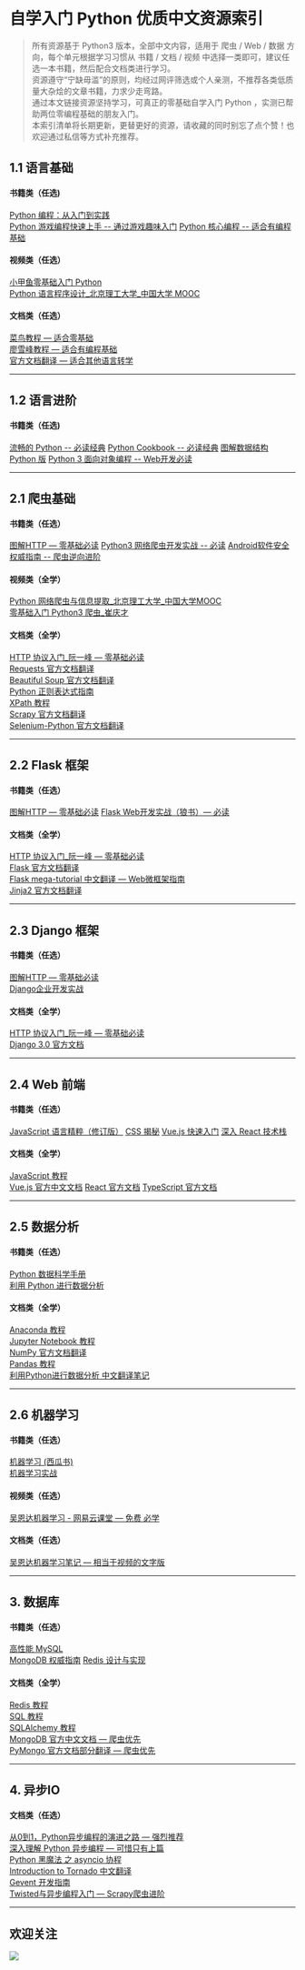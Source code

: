 # 自学入门 Python 优质中文资源索引

> 所有资源基于 Python3 版本，全部中文内容，适用于 爬虫 / Web / 数据 方向，每个单元根据学习习惯从 书籍 / 文档 / 视频 中选择一类即可，建议任选一本书籍，然后配合文档类进行学习。  
> 资源遵守“宁缺毋滥”的原则，均经过网评筛选或个人亲测，不推荐各类低质量大杂烩的文章书籍，力求少走弯路。  
> 通过本文链接资源坚持学习，可真正的零基础自学入门 Python ，实测已帮助两位零编程基础的朋友入门。  
> 本索引清单将长期更新，更替更好的资源，请收藏的同时别忘了点个赞！也欢迎通过私信等方式补充推荐。

## 1.1 语言基础

#### 书籍类（任选)
[Python 编程：从入门到实践](https://item.jd.com/11993134.html?cu=true&utm_source=kong&utm_medium=tuiguang&utm_campaign=t_1001542270_1000008160_0_1929571479&utm_term=3a5041eb2363478d977b6ce59798dcc2)  
[Python 游戏编程快速上手 -- 通过游戏趣味入门](https://item.jd.com/12202703.html?cu=true&utm_source=kong&utm_medium=tuiguang&utm_campaign=t_1001542270_1000008160_0_1929571479&utm_term=281a2ca3f6a74137b27bb9a8b171b61c) 
[Python 核心编程 -- 适合有编程基础](https://item.jd.com/10062788.html?cu=true&utm_source=kong&utm_medium=tuiguang&utm_campaign=t_1001542270_1000008160_0_1929571479&utm_term=3386f9ebe12c46ffb44e4a9c494004aa)

#### 视频类（任选）
[小甲鱼零基础入门 Python](https://www.bilibili.com/video/av27789609)  
[Python 语言程序设计_北京理工大学_中国大学 MOOC](https://www.icourse163.org/course/BIT-268001)

#### 文档类（任选）
[菜鸟教程 — 适合零基础](http://www.runoob.com/python3/python3-tutorial.html)  
[廖雪峰教程 — 适合有编程基础](https://www.liaoxuefeng.com/wiki/0014316089557264a6b348958f449949df42a6d3a2e542c000)  
[官方文档翻译 — 适合其他语言转学](https://yiyibooks.cn/xx/python_352/index.html)

* * *

## 1.2 语言进阶

#### 书籍类（任选)
[流畅的 Python -- 必读经典](https://item.jd.com/12186192.html?cu=true&utm_source=kong&utm_medium=tuiguang&utm_campaign=t_1001542270_1000008160_0_1929571479&utm_term=b13a193f9b934ac5a3d91bb5b338c120)
[Python Cookbook -- 必读经典](https://item.jd.com/11681561.html?cu=true&utm_source=kong&utm_medium=tuiguang&utm_campaign=t_1001542270_1000008160_0_1929571479&utm_term=cd8772417e5a43fd91e4ef3f69e65527)
[图解数据结构 Python 版](https://item.jd.com/12336391.html?cu=true&utm_source=kong&utm_medium=tuiguang&utm_campaign=t_1001542270_1000008160_0_1929571479&utm_term=9464e258ce0546cba144091d8fdfb4f6)
[Python 3 面向对象编程 -- Web开发必读](https://item.jd.com/12385123.html?cu=true&utm_source=kong&utm_medium=tuiguang&utm_campaign=t_1001542270_1000008160_0_1929571479&utm_term=78fedcb68cba49d681fa7590b62fe954)

* * *

## 2.1 爬虫基础

#### 书籍类（任选）
[图解HTTP — 零基础必读](https://item.jd.com/1179243750.html?cu=true&utm_source=kong&utm_medium=tuiguang&utm_campaign=t_1001542270_1000008160_0_1929571479&utm_term=fd56d83454434af7953d5d0df0c2c5bf)
[Python3 网络爬虫开发实战 -- 必读](https://item.jd.com/49825026628.html?cu=true&utm_source=kong&utm_medium=tuiguang&utm_campaign=t_1001542270_1000008160_0_1929571479&utm_term=c5522372b8fb464dbb98a26ec96aae36)
[Android软件安全权威指南 -- 爬虫逆向进阶](https://item.jd.com/45942848920.html?cu=true&utm_source=kong&utm_medium=tuiguang&utm_campaign=t_1001542270_1000008160_0_1929571479&utm_term=7e35b89bfe3f41189ecb222c7f111a50)

#### 视频类（全学）
[Python 网络爬虫与信息提取_北京理工大学_中国大学MOOC](https://www.icourse163.org/course/BIT-1001870001)  
[零基础入门 Python3 爬虫_崔庆才](https://edu.hellobi.com/course/157)

#### 文档类（全学）
[HTTP 协议入门_阮一峰 — 零基础必读](http://www.ruanyifeng.com/blog/2016/08/http.html)  
[Requests 官方文档翻译](http://docs.python-requests.org/zh_CN/latest/user/quickstart.html)  
[Beautiful Soup 官方文档翻译](https://beautifulsoup.readthedocs.io/zh_CN/latest/)  
[Python 正则表达式指南](https://www.cnblogs.com/huxi/archive/2010/07/04/1771073.html)  
[XPath 教程](http://www.w3school.com.cn/xpath/index.asp)  
[Scrapy 官方文档翻译](https://scrapy-chs.readthedocs.io/zh_CN/1.0/intro/install.html)  
[Selenium-Python 官方文档翻译](https://selenium-python-zh.readthedocs.io/en/latest/index.html)

* * *

## 2.2 Flask 框架

#### 书籍类（任选）
[图解HTTP — 零基础必读](https://item.jd.com/1179243750.html?cu=true&utm_source=kong&utm_medium=tuiguang&utm_campaign=t_1001542270_1000008160_0_1929571479&utm_term=fd56d83454434af7953d5d0df0c2c5bf) 
[Flask Web开发实战（狼书）— 必读](https://item.jd.com/32885183767.html?cu=true&utm_source=kong&utm_medium=tuiguang&utm_campaign=t_1001542270_1000008160_0_1929571479&utm_term=f286c6172dbd4b02b2e1ce1725e7fddd)  

#### 文档类（全学）
[HTTP 协议入门_阮一峰 — 零基础必读](http://www.ruanyifeng.com/blog/2016/08/http.html)  
[Flask 官方文档翻译](http://docs.jinkan.org/docs/flask/)  
[Flask mega-tutorial 中文翻译 — Web微框架指南](http://www.pythondoc.com/flask-mega-tutorial/)  
[Jinja2 官方文档翻译](http://docs.jinkan.org/docs/jinja2/)  

* * *

## 2.3 Django 框架

#### 书籍类（任选）
[图解HTTP — 零基础必读](https://item.jd.com/1179243750.html?cu=true&utm_source=kong&utm_medium=tuiguang&utm_campaign=t_1001542270_1000008160_0_1929571479&utm_term=fd56d83454434af7953d5d0df0c2c5bf)  
[Django企业开发实战](https://item.jd.com/12537842.html?cu=true&utm_source=kong&utm_medium=tuiguang&utm_campaign=t_1001542270_1000008160_0_1929571479&utm_term=e74f4a006d274bfd9ff0a039609208c9)  

#### 文档类（全学）
[HTTP 协议入门_阮一峰 — 零基础必读](http://www.ruanyifeng.com/blog/2016/08/http.html)  
[Django 3.0 官方文档](https://docs.djangoproject.com/zh-hans/3.0/)  

* * *

## 2.4 Web 前端

#### 书籍类（任选）
[JavaScript 语言精粹（修订版）](https://item.jd.com/11090963.html?cu=true&utm_source=kong&utm_medium=tuiguang&utm_campaign=t_1001542270_1000008160_0_1929571479&utm_term=805b7ab7e7a4406e97af470023f41dd5)
[CSS 揭秘](https://item.jd.com/49883132371.html?cu=true&utm_source=kong&utm_medium=tuiguang&utm_campaign=t_1001542270_1000008160_0_1929571479&utm_term=518dad27c6e24318be217ac6391b7a74)
[Vue.js 快速入门](https://item.jd.com/12517946.html?cu=true&utm_source=kong&utm_medium=tuiguang&utm_campaign=t_1001542270_1000008160_0_1929571479&utm_term=a6ed70c74a5949c28719ee3c824e387e)
[深入 React 技术栈](https://item.jd.com/12068636.html?cu=true&utm_source=kong&utm_medium=tuiguang&utm_campaign=t_1001542270_1000008160_0_1929571479&utm_term=8bee6545d5b644309bcfe96fd755c41d)

#### 文档类（全学）
[JavaScript 教程](http://www.w3school.com.cn/js/index.asp)  
[Vue.js 官方中文文档](https://cn.vuejs.org/v2/guide/index.html)
[React 官方文档](https://www.reactjscn.com/docs/hello-world.html)
[TypeScript 官方文档](https://www.tslang.cn/docs/home.html)

* * *

## 2.5 数据分析

#### 书籍类（任选）
[Python 数据科学手册](https://item.jd.com/29428299573.html?cu=true&utm_source=kong&utm_medium=tuiguang&utm_campaign=t_1001542270_1000008160_0_1929571479&utm_term=81d3ab8edd92497c9f654e9207e75dff)  
[利用 Python 进行数据分析](https://item.jd.com/12398725.html?cu=true&utm_source=kong&utm_medium=tuiguang&utm_campaign=t_1001542270_1000008160_0_1929571479&utm_term=f0e26ff1309a432a8bec157e32638e09)  

#### 文档类（全学）
[Anaconda 教程](https://www.jianshu.com/p/62f155eb6ac5)  
[Jupyter Notebook 教程](https://blog.csdn.net/DataCastle/article/details/78890469)  
[NumPy 官方文档翻译](https://www.numpy.org.cn/)  
[Pandas 教程](https://www.yiibai.com/pandas/python_pandas_environment_setup.html)   
[利用Python进行数据分析 中文翻译笔记](https://github.com/BrambleXu/pydata-notebook?utm_medium=social&utm_source=qq)

* * *

## 2.6 机器学习

#### 书籍类（任选）
[机器学习 (西瓜书)](https://item.jd.com/11867803.html?cu=true&utm_source=kong&utm_medium=tuiguang&utm_campaign=t_1001542270_1000008160_0_1929571479&utm_term=2f2a53c477cd4c2f84a3a2cf70a222f6)  
[机器学习实战](https://item.jd.com/12128543.html?cu=true&utm_source=kong&utm_medium=tuiguang&utm_campaign=t_1001542270_1000008160_0_1929571479&utm_term=c4343287898b4740b16ab2f5f60edbb2)

#### 视频类（任选）
[吴恩达机器学习 \- 网易云课堂 — 免费 必学](https://study.163.com/course/courseMain.htm?courseId=1004570029)

#### 文档类（任选）
[吴恩达机器学习笔记 — 相当于视频的文字版](https://github.com/fengdu78/Coursera-ML-AndrewNg-Notes)

* * *

## 3\. 数据库

#### 书籍类（任选）
[高性能 MySQL](https://item.jd.com/11220393.html?cu=true&utm_source=kong&utm_medium=tuiguang&utm_campaign=t_1001542270_1000008160_0_1929571479&utm_term=da846dfe1fa14db6a18bf1bed15e3869)  
[MongoDB 权威指南](https://item.jd.com/11384782.html?cu=true&utm_source=kong&utm_medium=tuiguang&utm_campaign=t_1001542270_1000008160_0_1929571479&utm_term=0c7bacdc0b25430eb1a1ae9c486f3f15)
[Redis 设计与实现](https://item.jd.com/11486101.html?cu=true&utm_source=kong&utm_medium=tuiguang&utm_campaign=t_1001542270_1000008160_0_1929571479&utm_term=940b141ea7bb4374a4eba79f6dee4d07)

#### 文档类（全学）
[Redis 教程](http://www.runoob.com/redis/redis-tutorial.html)  
[SQL 教程](http://www.w3school.com.cn/sql/index.asp)  
[SQLAlchemy 教程](https://www.jianshu.com/p/0ad18fdd7eed)  
[MongoDB 官方中文文档 — 爬虫优先](http://www.mongoing.com/docs/)  
[PyMongo 官方文档部分翻译 — 爬虫优先](https://www.cnblogs.com/zhouxuchen/p/5544227.html)

* * *

## 4\. 异步IO

#### 文档类（任选）  
[从0到1，Python异步编程的演进之路 — 强烈推荐](https://zhuanlan.zhihu.com/p/25228075)  
[深入理解 Python 异步编程 — 可惜只有上篇](http://python.jobbole.com/88291/)  
[Python 黑魔法 之 asyncio 协程](https://www.jianshu.com/p/b5e347b3a17c)  
[Introduction to Tornado 中文翻译](http://demo.pythoner.com/itt2zh/index.html)  
[Gevent 开发指南](https://blog.csdn.net/u010159842/article/details/56480219)  
[Twisted与异步编程入门 — Scrapy爬虫进阶](https://likebeta.gitbooks.io/twisted-intro-cn/content/zh/)

* * * 


## 欢迎关注

![](http://static.zkqiang.cn/images/20191019181436.JPG-slim)

